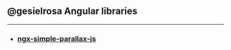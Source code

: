 ## @gesielrosa Angular libraries

<hr>

- ### [ngx-simple-parallax-js](projects/ngx-simple-parallax-js/README.md)
